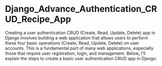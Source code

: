 # Django_Advance_Authentication_CRUD_Recipe_App
Creating a user authentication CRUD (Create, Read, Update, Delete) app in Django involves building a web application that allows users to perform these four basic operations (Create, Read, Update, Delete) on user accounts. This is a fundamental part of many web applications, especially those that require user registration, login, and management. Below, I'll explain the steps to create a basic user authentication CRUD app in Django:

